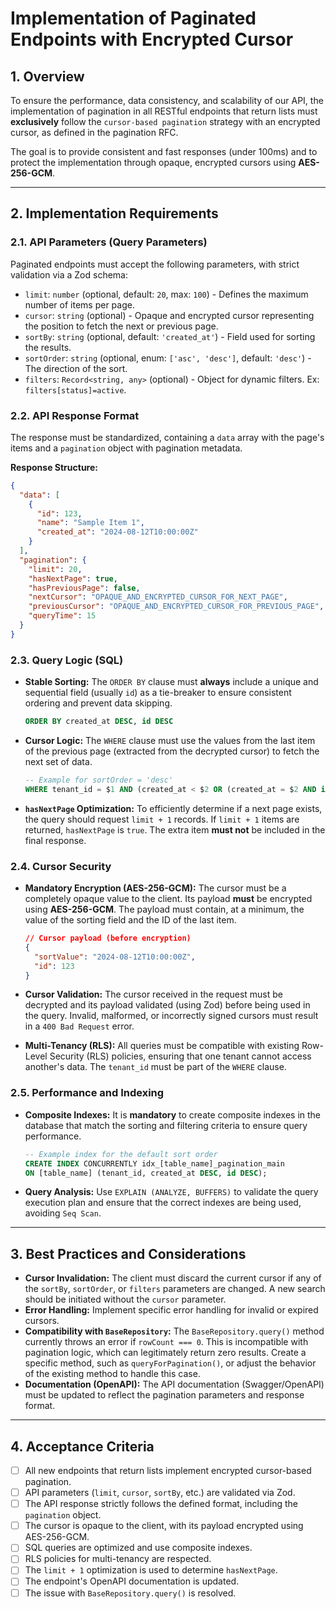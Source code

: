 # Implementation of Paginated Endpoints with Encrypted Cursor

## 1. Overview

To ensure the performance, data consistency, and scalability of our API, the implementation of pagination in all RESTful endpoints that return lists must **exclusively** follow the `cursor-based pagination` strategy with an encrypted cursor, as defined in the pagination RFC.

The goal is to provide consistent and fast responses (under 100ms) and to protect the implementation through opaque, encrypted cursors using **AES-256-GCM**.

---

## 2. Implementation Requirements

### 2.1. API Parameters (Query Parameters)

Paginated endpoints must accept the following parameters, with strict validation via a Zod schema:

- `limit`: `number` (optional, default: `20`, max: `100`) - Defines the maximum number of items per page.
- `cursor`: `string` (optional) - Opaque and encrypted cursor representing the position to fetch the next or previous page.
- `sortBy`: `string` (optional, default: `'created_at'`) - Field used for sorting the results.
- `sortOrder`: `string` (optional, enum: `['asc', 'desc']`, default: `'desc'`) - The direction of the sort.
- `filters`: `Record<string, any>` (optional) - Object for dynamic filters. Ex: `filters[status]=active`.

### 2.2. API Response Format

The response must be standardized, containing a `data` array with the page's items and a `pagination` object with pagination metadata.

**Response Structure:**

```json
{
  "data": [
    {
      "id": 123,
      "name": "Sample Item 1",
      "created_at": "2024-08-12T10:00:00Z"
    }
  ],
  "pagination": {
    "limit": 20,
    "hasNextPage": true,
    "hasPreviousPage": false,
    "nextCursor": "OPAQUE_AND_ENCRYPTED_CURSOR_FOR_NEXT_PAGE",
    "previousCursor": "OPAQUE_AND_ENCRYPTED_CURSOR_FOR_PREVIOUS_PAGE",
    "queryTime": 15
  }
}
```

### 2.3. Query Logic (SQL)

- **Stable Sorting:** The `ORDER BY` clause must **always** include a unique and sequential field (usually `id`) as a tie-breaker to ensure consistent ordering and prevent data skipping.

  ```sql
  ORDER BY created_at DESC, id DESC
  ```

- **Cursor Logic:** The `WHERE` clause must use the values from the last item of the previous page (extracted from the decrypted cursor) to fetch the next set of data.

  ```sql
  -- Example for sortOrder = 'desc'
  WHERE tenant_id = $1 AND (created_at < $2 OR (created_at = $2 AND id < $3))
  ```

- **`hasNextPage` Optimization:** To efficiently determine if a next page exists, the query should request `limit + 1` records. If `limit + 1` items are returned, `hasNextPage` is `true`. The extra item **must not** be included in the final response.

### 2.4. Cursor Security

- **Mandatory Encryption (AES-256-GCM):** The cursor must be a completely opaque value to the client. Its payload **must** be encrypted using **AES-256-GCM**. The payload must contain, at a minimum, the value of the sorting field and the ID of the last item.
  ```json
  // Cursor payload (before encryption)
  {
    "sortValue": "2024-08-12T10:00:00Z",
    "id": 123
  }
  ```
- **Cursor Validation:** The cursor received in the request must be decrypted and its payload validated (using Zod) before being used in the query. Invalid, malformed, or incorrectly signed cursors must result in a `400 Bad Request` error.

- **Multi-Tenancy (RLS):** All queries must be compatible with existing Row-Level Security (RLS) policies, ensuring that one tenant cannot access another's data. The `tenant_id` must be part of the `WHERE` clause.

### 2.5. Performance and Indexing

- **Composite Indexes:** It is **mandatory** to create composite indexes in the database that match the sorting and filtering criteria to ensure query performance.
  ```sql
  -- Example index for the default sort order
  CREATE INDEX CONCURRENTLY idx_[table_name]_pagination_main
  ON [table_name] (tenant_id, created_at DESC, id DESC);
  ```
- **Query Analysis:** Use `EXPLAIN (ANALYZE, BUFFERS)` to validate the query execution plan and ensure that the correct indexes are being used, avoiding `Seq Scan`.

---

## 3. Best Practices and Considerations

- **Cursor Invalidation:** The client must discard the current cursor if any of the `sortBy`, `sortOrder`, or `filters` parameters are changed. A new search should be initiated without the `cursor` parameter.
- **Error Handling:** Implement specific error handling for invalid or expired cursors.
- **Compatibility with `BaseRepository`:** The `BaseRepository.query()` method currently throws an error if `rowCount === 0`. This is incompatible with pagination logic, which can legitimately return zero results. Create a specific method, such as `queryForPagination()`, or adjust the behavior of the existing method to handle this case.
- **Documentation (OpenAPI):** The API documentation (Swagger/OpenAPI) must be updated to reflect the pagination parameters and response format.

---

## 4. Acceptance Criteria

- [ ] All new endpoints that return lists implement encrypted cursor-based pagination.
- [ ] API parameters (`limit`, `cursor`, `sortBy`, etc.) are validated via Zod.
- [ ] The API response strictly follows the defined format, including the `pagination` object.
- [ ] The cursor is opaque to the client, with its payload encrypted using AES-256-GCM.
- [ ] SQL queries are optimized and use composite indexes.
- [ ] RLS policies for multi-tenancy are respected.
- [ ] The `limit + 1` optimization is used to determine `hasNextPage`.
- [ ] The endpoint's OpenAPI documentation is updated.
- [ ] The issue with `BaseRepository.query()` is resolved.
